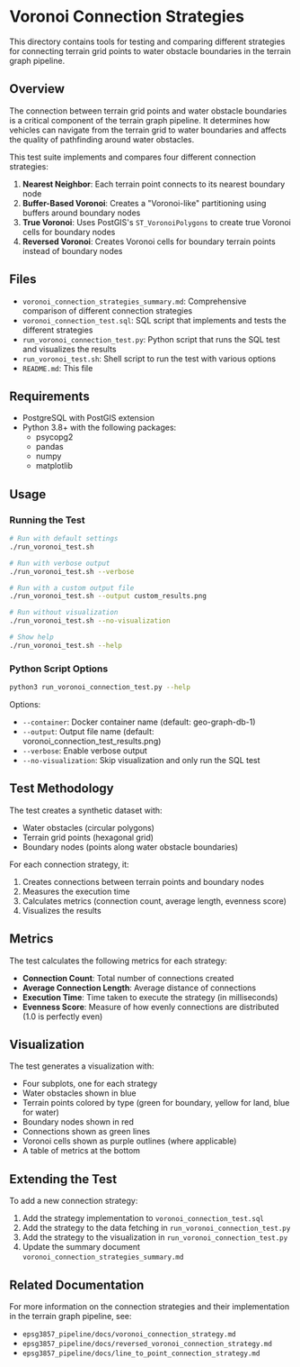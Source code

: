 # Voronoi Connection Strategies

This directory contains tools for testing and comparing different strategies for connecting terrain grid points to water obstacle boundaries in the terrain graph pipeline.

## Overview

The connection between terrain grid points and water obstacle boundaries is a critical component of the terrain graph pipeline. It determines how vehicles can navigate from the terrain grid to water boundaries and affects the quality of pathfinding around water obstacles.

This test suite implements and compares four different connection strategies:

1. **Nearest Neighbor**: Each terrain point connects to its nearest boundary node
2. **Buffer-Based Voronoi**: Creates a "Voronoi-like" partitioning using buffers around boundary nodes
3. **True Voronoi**: Uses PostGIS's `ST_VoronoiPolygons` to create true Voronoi cells for boundary nodes
4. **Reversed Voronoi**: Creates Voronoi cells for boundary terrain points instead of boundary nodes

## Files

- `voronoi_connection_strategies_summary.md`: Comprehensive comparison of different connection strategies
- `voronoi_connection_test.sql`: SQL script that implements and tests the different strategies
- `run_voronoi_connection_test.py`: Python script that runs the SQL test and visualizes the results
- `run_voronoi_test.sh`: Shell script to run the test with various options
- `README.md`: This file

## Requirements

- PostgreSQL with PostGIS extension
- Python 3.8+ with the following packages:
  - psycopg2
  - pandas
  - numpy
  - matplotlib

## Usage

### Running the Test

```bash
# Run with default settings
./run_voronoi_test.sh

# Run with verbose output
./run_voronoi_test.sh --verbose

# Run with a custom output file
./run_voronoi_test.sh --output custom_results.png

# Run without visualization
./run_voronoi_test.sh --no-visualization

# Show help
./run_voronoi_test.sh --help
```

### Python Script Options

```bash
python3 run_voronoi_connection_test.py --help
```

Options:
- `--container`: Docker container name (default: geo-graph-db-1)
- `--output`: Output file name (default: voronoi_connection_test_results.png)
- `--verbose`: Enable verbose output
- `--no-visualization`: Skip visualization and only run the SQL test

## Test Methodology

The test creates a synthetic dataset with:
- Water obstacles (circular polygons)
- Terrain grid points (hexagonal grid)
- Boundary nodes (points along water obstacle boundaries)

For each connection strategy, it:
1. Creates connections between terrain points and boundary nodes
2. Measures the execution time
3. Calculates metrics (connection count, average length, evenness score)
4. Visualizes the results

## Metrics

The test calculates the following metrics for each strategy:

- **Connection Count**: Total number of connections created
- **Average Connection Length**: Average distance of connections
- **Execution Time**: Time taken to execute the strategy (in milliseconds)
- **Evenness Score**: Measure of how evenly connections are distributed (1.0 is perfectly even)

## Visualization

The test generates a visualization with:
- Four subplots, one for each strategy
- Water obstacles shown in blue
- Terrain points colored by type (green for boundary, yellow for land, blue for water)
- Boundary nodes shown in red
- Connections shown as green lines
- Voronoi cells shown as purple outlines (where applicable)
- A table of metrics at the bottom

## Extending the Test

To add a new connection strategy:
1. Add the strategy implementation to `voronoi_connection_test.sql`
2. Add the strategy to the data fetching in `run_voronoi_connection_test.py`
3. Add the strategy to the visualization in `run_voronoi_connection_test.py`
4. Update the summary document `voronoi_connection_strategies_summary.md`

## Related Documentation

For more information on the connection strategies and their implementation in the terrain graph pipeline, see:
- `epsg3857_pipeline/docs/voronoi_connection_strategy.md`
- `epsg3857_pipeline/docs/reversed_voronoi_connection_strategy.md`
- `epsg3857_pipeline/docs/line_to_point_connection_strategy.md`
